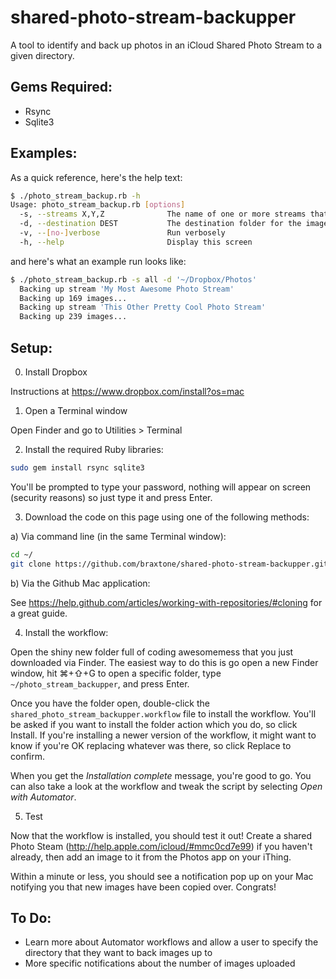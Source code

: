 shared-photo-stream-backupper
=============================

A tool to identify and back up photos in an iCloud Shared Photo Stream to a given directory.

Gems Required:
--------------
* Rsync
* Sqlite3

Examples:
---------
As a quick reference, here's the help text:
```bash
$ ./photo_stream_backup.rb -h
Usage: photo_stream_backup.rb [options]
  -s, --streams X,Y,Z              The name of one or more streams that will be backed up, use "all" to back all of them up
  -d, --destination DEST           The destination folder for the images found, ie ~/Dropbox, etc
  -v, --[no-]verbose               Run verbosely
  -h, --help                       Display this screen
```

and here's what an example run looks like:
```bash
$ ./photo_stream_backup.rb -s all -d '~/Dropbox/Photos'
  Backing up stream 'My Most Awesome Photo Stream'
  Backing up 169 images...
  Backing up stream 'This Other Pretty Cool Photo Stream'
  Backing up 239 images...
```

Setup:
------
0) Install Dropbox

Instructions at https://www.dropbox.com/install?os=mac

1) Open a Terminal window

Open Finder and go to Utilities > Terminal

2) Install the required Ruby libraries:
```bash
sudo gem install rsync sqlite3
```
You'll be prompted to type your password, nothing will appear on screen (security reasons) so just type it and press Enter.

3) Download the code on this page using one of the following methods:

a) Via command line (in the same Terminal window):
```bash
cd ~/
git clone https://github.com/braxtone/shared-photo-stream-backupper.git
```

b) Via the Github Mac application:

See https://help.github.com/articles/working-with-repositories/#cloning for a great guide.

4) Install the workflow:

Open the shiny new folder full of coding awesomemess that you just downloaded via Finder. The easiest way to do this is go open a new Finder window, hit ⌘+⇧+G to open a specific folder, type `~/photo_stream_backupper`, and press Enter.

Once you have the folder open, double-click the `shared_photo_stream_backupper.workflow` file to install the workflow. You'll be asked if you want to install the folder action which you do, so click Install. If you're installing a newer version of the workflow, it might want to know if you're OK replacing whatever was there, so click Replace to confirm.

When you get the _Installation complete_ message, you're good to go. You can also take a look at the workflow and tweak the script by selecting _Open with Automator_.

5) Test

Now that the workflow is installed, you should test it out! Create a shared Photo Steam (http://help.apple.com/icloud/#mmc0cd7e99) if you haven't already, then add an image to it from the Photos app on your iThing. 

Within a minute or less, you should see a notification pop up on your Mac notifying you that new images have been copied over. Congrats!


To Do:
------

* Learn more about Automator workflows and allow a user to specify the directory that they want to back images up to
* More specific notifications about the number of images uploaded
